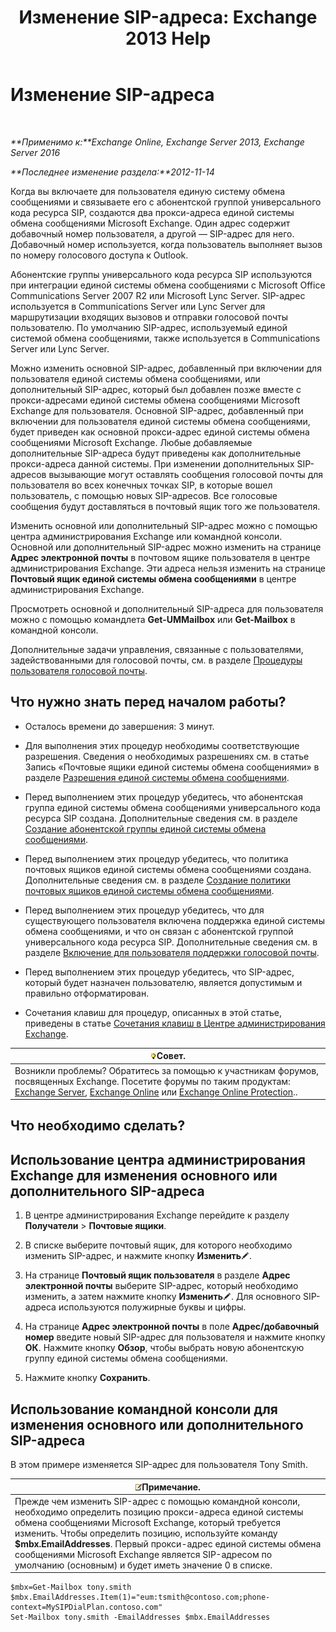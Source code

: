 ﻿---
title: 'Изменение SIP-адреса: Exchange 2013 Help'
TOCTitle: Изменение SIP-адреса
ms:assetid: 33f4f464-9baa-48af-bf5e-a0d55bb45f60
ms:mtpsurl: https://technet.microsoft.com/ru-ru/library/Dd335189(v=EXCHG.150)
ms:contentKeyID: 50556356
ms.date: 04/30/2018
mtps_version: v=EXCHG.150
ms.translationtype: HT
---

# Изменение SIP-адреса

 

_**Применимо к:**Exchange Online, Exchange Server 2013, Exchange Server 2016_

_**Последнее изменение раздела:**2012-11-14_

Когда вы включаете для пользователя единую систему обмена сообщениями и связываете его с абонентской группой универсального кода ресурса SIP, создаются два прокси-адреса единой системы обмена сообщениями Microsoft Exchange. Один адрес содержит добавочный номер пользователя, а другой — SIP-адрес для него. Добавочный номер используется, когда пользователь выполняет вызов по номеру голосового доступа к Outlook.

Абонентские группы универсального кода ресурса SIP используются при интеграции единой системы обмена сообщениями с Microsoft Office Communications Server 2007 R2 или Microsoft Lync Server. SIP-адрес используется в Communications Server или Lync Server для маршрутизации входящих вызовов и отправки голосовой почты пользователю. По умолчанию SIP-адрес, используемый единой системой обмена сообщениями, также используется в Communications Server или Lync Server.

Можно изменить основной SIP-адрес, добавленный при включении для пользователя единой системы обмена сообщениями, или дополнительный SIP-адрес, который был добавлен позже вместе с прокси-адресами единой системы обмена сообщениями Microsoft Exchange для пользователя. Основной SIP-адрес, добавленный при включении для пользователя единой системы обмена сообщениями, будет приведен как основной прокси-адрес единой системы обмена сообщениями Microsoft Exchange. Любые добавляемые дополнительные SIP-адреса будут приведены как дополнительные прокси-адреса данной системы. При изменении дополнительных SIP-адресов вызывающие могут оставлять сообщения голосовой почты для пользователя во всех конечных точках SIP, в которые вошел пользователь, с помощью новых SIP-адресов. Все голосовые сообщения будут доставляться в почтовый ящик того же пользователя.

Изменить основной или дополнительный SIP-адрес можно с помощью центра администрирования Exchange или командной консоли. Основной или дополнительный SIP-адрес можно изменить на странице **Адрес электронной почты** в почтовом ящике пользователя в центре администрирования Exchange. Эти адреса нельзя изменить на странице **Почтовый ящик единой системы обмена сообщениями** в центре администрирования Exchange.

Просмотреть основной и дополнительный SIP-адреса для пользователя можно с помощью командлета **Get-UMMailbox** или **Get-Mailbox** в командной консоли.

Дополнительные задачи управления, связанные с пользователями, задействованными для голосовой почты, см. в разделе [Процедуры пользователя голосовой почты](voice-mail-enabled-user-procedures-exchange-2013-help.md).

## Что нужно знать перед началом работы?

  - Осталось времени до завершения: 3 минут.

  - Для выполнения этих процедур необходимы соответствующие разрешения. Сведения о необходимых разрешениях см. в статье Запись «Почтовые ящики единой системы обмена сообщениями» в разделе [Разрешения единой системы обмена сообщениями](unified-messaging-permissions-exchange-2013-help.md).

  - Перед выполнением этих процедур убедитесь, что абонентская группа единой системы обмена сообщениями универсального кода ресурса SIP создана. Дополнительные сведения см. в разделе [Создание абонентской группы единой системы обмена сообщениями](create-a-um-dial-plan-exchange-2013-help.md).

  - Перед выполнением этих процедур убедитесь, что политика почтовых ящиков единой системы обмена сообщениями создана. Дополнительные сведения см. в разделе [Создание политики почтовых ящиков единой системы обмена сообщениями](create-a-um-mailbox-policy-exchange-2013-help.md).

  - Перед выполнением этих процедур убедитесь, что для существующего пользователя включена поддержка единой системы обмена сообщениями, и что он связан с абонентской группой универсального кода ресурса SIP. Дополнительные сведения см. в разделе [Включение для пользователя поддержки голосовой почты](enable-a-user-for-voice-mail-exchange-2013-help.md).

  - Перед выполнением этих процедур убедитесь, что SIP-адрес, который будет назначен пользователю, является допустимым и правильно отформатирован.

  - Сочетания клавиш для процедур, описанных в этой статье, приведены в статье [Сочетания клавиш в Центре администрирования Exchange](keyboard-shortcuts-in-the-exchange-admin-center-exchange-online-protection-help.md).

<table>
<thead>
<tr class="header">
<th><img src="images/Bb124558.tip(EXCHG.150).gif" title="Совет" alt="Совет" />Совет.</th>
</tr>
</thead>
<tbody>
<tr class="odd">
<td>Возникли проблемы? Обратитесь за помощью к участникам форумов, посвященных Exchange. Посетите форумы по таким продуктам: <a href="https://go.microsoft.com/fwlink/p/?linkid=60612">Exchange Server</a>, <a href="https://go.microsoft.com/fwlink/p/?linkid=267542">Exchange Online</a> или <a href="https://go.microsoft.com/fwlink/p/?linkid=285351">Exchange Online Protection</a>..</td>
</tr>
</tbody>
</table>


## Что необходимо сделать?

## Использование центра администрирования Exchange для изменения основного или дополнительного SIP-адреса

1.  В центре администрирования Exchange перейдите к разделу **Получатели** \> **Почтовые ящики**.

2.  В списке выберите почтовый ящик, для которого необходимо изменить SIP-адрес, и нажмите кнопку **Изменить**![Значок редактирования](images/Bb124582.6f53ccb2-1f13-4c02-bea0-30690e6ea71d(EXCHG.150).gif "Значок редактирования").

3.  На странице **Почтовый ящик пользователя** в разделе **Адрес электронной почты** выберите SIP-адрес, который необходимо изменить, а затем нажмите кнопку **Изменить**![Значок редактирования](images/Bb124582.6f53ccb2-1f13-4c02-bea0-30690e6ea71d(EXCHG.150).gif "Значок редактирования"). Для основного SIP-адреса используются полужирные буквы и цифры.

4.  На странице **Адрес электронной почты** в поле **Адрес/добавочный номер** введите новый SIP-адрес для пользователя и нажмите кнопку **ОК**. Нажмите кнопку **Обзор**, чтобы выбрать новую абонентскую группу единой системы обмена сообщениями.

5.  Нажмите кнопку **Сохранить**.

## Использование командной консоли для изменения основного или дополнительного SIP-адреса

В этом примере изменяется SIP-адрес для пользователя Tony Smith.

<table>
<thead>
<tr class="header">
<th><img src="images/JJ126620.note(EXCHG.150).gif" title="Примечание" alt="Примечание" />Примечание.</th>
</tr>
</thead>
<tbody>
<tr class="odd">
<td>Прежде чем изменить SIP-адрес с помощью командной консоли, необходимо определить позицию прокси-адреса единой системы обмена сообщениями Microsoft Exchange, который требуется изменить. Чтобы определить позицию, используйте команду <strong>$mbx.EmailAddresses</strong>. Первый прокси-адрес единой системы обмена сообщениями Microsoft Exchange является SIP-адресом по умолчанию (основным) и будет иметь значение 0 в списке.</td>
</tr>
</tbody>
</table>


    $mbx=Get-Mailbox tony.smith
    $mbx.EmailAddresses.Item(1)="eum:tsmith@contoso.com;phone-context=MySIPDialPlan.contoso.com"
    Set-Mailbox tony.smith -EmailAddresses $mbx.EmailAddresses

